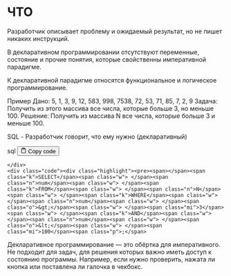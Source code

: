 <h1>ЧТО</h1>
<p>Разработчик описывает проблему и ожидаемый результат, но не пишет никаких инструкций.</p>
<p>В декларативном программировании отсутствуют переменные,
состояние и прочие понятия, которые свойственны императивной парадигме.</p>
<p>К декларативной парадигме относятся функциональное и логическое программирование.</p>
<p>Пример
Дано:    5, 1, 3, 9, 12, 583, 998, 7538, 72, 53, 71, 85, 7, 2, 9
Задача:  Получить из этого массива все числа, которые больше 3, но меньше 100.
Решение: Получить из массива N все числа, которые больше 3 и меньше 100.</p>
<p>SQL - Разработчик говорит, что ему нужно (декларативный)</p>
<div class="code-element">
    <div class="lang-line">
        <text>sql</text>
        <button class="copy-button"
        onclick="copyCode(this)">
    <svg stroke="currentColor"
         fill="none"
         stroke-width="2"
         viewBox="0 0 24 24"
         stroke-linecap="round"
         stroke-linejoin="round"
         class="h-4 w-4"
         height="1em"
         width="1em"
         xmlns="http://www.w3.org/2000/svg">
        <path d="M16 4h2a2 2 0 0 1 2 2v14a2 2 0 0 1-2 2H6a2 2 0 0 1-2-2V6a2 2 0 0 1 2-2h2"></path>
        <rect x="8" y="2" width="8" height="4" rx="1" ry="1"></rect>
    </svg>
    <text>Copy code</text>
</button>

    </div>
    <div class="code"><div class="highlight"><pre><span></span><span class="k">SELECT</span><span class="w"> </span><span class="n">num</span><span class="w"> </span><span class="k">FROM</span><span class="w"> </span><span class="n">N</span><span class="w"> </span><span class="k">WHERE</span><span class="w"> </span><span class="n">num</span><span class="w"> </span><span class="o">&gt;</span><span class="w"> </span><span class="mi">3</span><span class="w"> </span><span class="k">AND</span><span class="w"> </span><span class="n">num</span><span class="w"> </span><span class="o">&lt;</span><span class="w"> </span><span class="mi">100</span><span class="p">;</span>
</pre></div></div>
</div>
<p>Декларативное программирование — это обёртка для императивного.
Не подходит для задач, для решения которых важно иметь доступ к состоянию программы.
Например, если нужно проверить, нажата ли кнопка или поставлена ли галочка в чекбокс.</p>